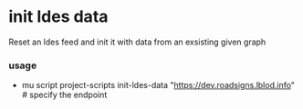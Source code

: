 # init ldes data

Reset an ldes feed and init it with data from an exsisting given graph

### usage

- mu script project-scripts init-ldes-data "https://dev.roadsigns.lblod.info" # specify the endpoint
